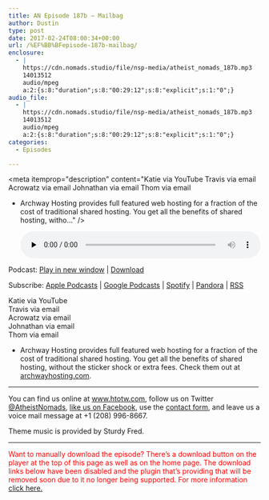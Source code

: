 ```yaml
---
title: AN Episode 187b – Mailbag
author: Dustin
type: post
date: 2017-02-24T08:00:34+00:00
url: /%EF%BB%BFepisode-187b-mailbag/
enclosure:
  - |
    https://cdn.nomads.studio/file/nsp-media/atheist_nomads_187b.mp3
    14013512
    audio/mpeg
    a:2:{s:8:"duration";s:8:"00:29:12";s:8:"explicit";s:1:"0";}
audio_file:
  - |
    https://cdn.nomads.studio/file/nsp-media/atheist_nomads_187b.mp3
    14013512
    audio/mpeg
    a:2:{s:8:"duration";s:8:"00:29:12";s:8:"explicit";s:1:"0";}
categories:
  - Episodes

---
```

<div itemscope itemtype="http://schema.org/AudioObject">
  <meta itemprop="name" content="%EF%BB%BFEpisode 187b &#8211; Mailbag" />
  
  <meta itemprop="uploadDate" content="2017-02-24T01:00:34-07:00" />
  
  <meta itemprop="encodingFormat" content="audio/mpeg" />
  
  <meta itemprop="duration" content="PT29M12S" />
  
  <meta itemprop="description" content="Katie via YouTube
Travis via email
Acrowatz via email
Johnathan via email
Thom via email

* Archway Hosting provides full featured web hosting for a fraction of the cost of traditional shared hosting. You get all the benefits of shared hosting, witho..." />
  
  <meta itemprop="contentUrl" content="https://dts.podtrac.com/redirect.mp3/cdn.nomads.studio/file/nsp-media/atheist_nomads_187b.mp3" />
  
  <meta itemprop="contentSize" content="13.4" />
  </p> 
  
  <div class="powerpress_player" id="powerpress_player_8450">
    <audio class="wp-audio-shortcode" id="audio-1464-194" preload="none" style="width: 100%;" controls="controls"><source type="audio/mpeg" src="https://dts.podtrac.com/redirect.mp3/cdn.nomads.studio/file/nsp-media/atheist_nomads_187b.mp3?_=194" /><a href="https://dts.podtrac.com/redirect.mp3/cdn.nomads.studio/file/nsp-media/atheist_nomads_187b.mp3">https://dts.podtrac.com/redirect.mp3/cdn.nomads.studio/file/nsp-media/atheist_nomads_187b.mp3</a></audio>
  </div>
</div>

<p class="powerpress_links powerpress_links_mp3">
  Podcast: <a href="https://dts.podtrac.com/redirect.mp3/cdn.nomads.studio/file/nsp-media/atheist_nomads_187b.mp3" class="powerpress_link_pinw" target="_blank" title="Play in new window" onclick="return powerpress_pinw('https://htotw.com/?powerpress_pinw=1464-podcast');" rel="nofollow">Play in new window</a> | <a href="https://dts.podtrac.com/redirect.mp3/cdn.nomads.studio/file/nsp-media/atheist_nomads_187b.mp3" class="powerpress_link_d" title="Download" rel="nofollow" download="atheist_nomads_187b.mp3">Download</a>
</p>

<p class="powerpress_links powerpress_subscribe_links">
  Subscribe: <a href="https://podcasts.apple.com/us/podcast/humanists-take-on-the-world/id530050098?mt=2&ls=1" class="powerpress_link_subscribe powerpress_link_subscribe_itunes" target="_blank" title="Subscribe on Apple Podcasts" rel="nofollow">Apple Podcasts</a> | <a href="https://www.google.com/podcasts?feed=aHR0cDovL2F0aGVpc3Rub21hZHMubGlic3luLmNvbS9yc3M%3D" class="powerpress_link_subscribe powerpress_link_subscribe_googleplay" target="_blank" title="Subscribe on Google Podcasts" rel="nofollow">Google Podcasts</a> | <a href="https://open.spotify.com/show/3LzK2xZGike6Tc1GEMtMbr?si=LieN9SNuTpq96smuaUsH8A" class="powerpress_link_subscribe powerpress_link_subscribe_spotify" target="_blank" title="Subscribe on Spotify" rel="nofollow">Spotify</a> | <a href="https://www.pandora.com/podcast/atheist-nomads/PC:10122?corr=62071012&part=ug" class="powerpress_link_subscribe powerpress_link_subscribe_pandora" target="_blank" title="Subscribe on Pandora" rel="nofollow">Pandora</a> | <a href="https://htotw.com/feed/podcast/" class="powerpress_link_subscribe powerpress_link_subscribe_rss" target="_blank" title="Subscribe via RSS" rel="nofollow">RSS</a>
</p>

Katie via YouTube  
Travis via email  
Acrowatz via email  
Johnathan via email  
Thom via email

* Archway Hosting provides full featured web hosting for a fraction of the cost of traditional shared hosting. You get all the benefits of shared hosting, without the sticker shock or extra fees. Check them out at <a href="http://archwayhosting.com/" target="_blank" rel="noopener">archwayhosting.com</a>.

<hr width="500" />

You can find us online at <a href="https://www.htotw.com/" target="_blank" rel="noopener">www.htotw.com</a>, follow us on Twitter <a href="https://htotw.com/twitter" target="_blank" rel="noopener">@AtheistNomads</a>, <a href="https://htotw.com/facebook" target="_blank" rel="noopener">like us on Facebook</a>, use the [contact form](https://htotw.com/contact), and leave us a voice mail message at +1 (208) 996-8667.

Theme music is provided by Sturdy Fred.

* * *

<span style="color: #ff0000;">Want to manually download the episode? There&#8217;s a download button on the player at the top of this page as well as on the home page. The download links below have been disabled and the plugin that&#8217;s providing that will be removed soon due to it no longer being supported. For more information <a href="https://www.htotw.com/2017/old-feeds/">click here.</a></span>